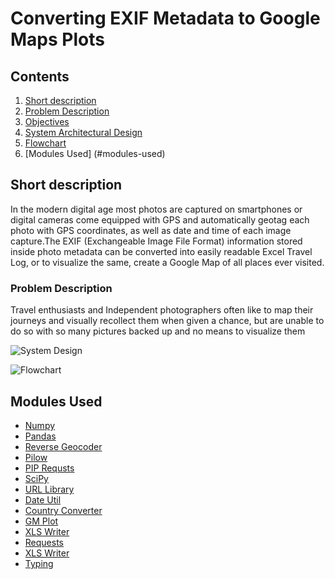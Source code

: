 # Converting EXIF Metadata to Google Maps Plots


## Contents

1. [Short description](#short-description)
1. [Problem Description](#problem-description)
1. [Objectives](#objectives)
1. [System Architectural Design](#system-architectural-design)
1. [Flowchart](#flowchart)
1. [Modules Used] (#modules-used)



## Short description

In the modern digital age most photos are captured on smartphones or digital cameras come equipped with GPS and automatically geotag each photo with GPS coordinates, as well as date and time of each image capture.The EXIF (Exchangeable Image File Format) information stored inside photo metadata can be converted into easily readable Excel Travel Log, or to visualize the same, create a Google Map of all places  ever visited.


### Problem Description

Travel enthusiasts and Independent photographers often like to map their journeys and visually recollect them when given a chance, but are unable to do so with so many pictures backed up and no means to visualize them



![System Design](https://github.com/SrivatsaRv/EXIF-to-Google-Maps/systemdesign.png)


![Flowchart](https://github.com/SrivatsaRv/EXIF-to-Google-Maps/flowchart.png)


## Modules Used

* [Numpy](https://numpy.org/)
* [Pandas](https://pandas.pydata.org/)
* [Reverse Geocoder](https://pypi.org/project/reverse_geocoder/) 
* [Pilow](https://pillow.readthedocs.io/en/stable/)
* [PIP Requsts](https://pypi.org/project/pipreqs/)
* [SciPy](https://www.scipy.org/)
* [URL Library](https://docs.python.org/3/library/urllib.html)
* [Date Util](https://pypi.org/project/python-dateutil/)
* [Country Converter](https://pypi.org/project/country-converter/)
* [GM Plot](https://pypi.org/project/gmplot/)
* [XLS Writer](https://xlsxwriter.readthedocs.io/)
* [Requests](https://pypi.org/project/requests/)
* [XLS Writer](https://xlsxwriter.readthedocs.io/)
* [Typing](https://pypi.org/project/typing/)





